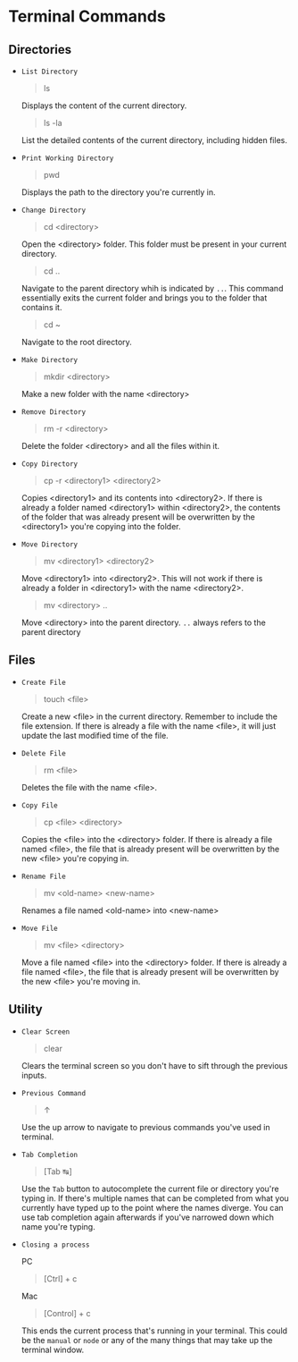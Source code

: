 # Terminal Commands #

## Directories ##

* `List Directory`

  > ls

  Displays the content of the current directory.

  > ls -la

  List the detailed contents of the current directory, including hidden files.

* `Print Working Directory`

  > pwd

  Displays the path to the directory you're currently in.

* `Change Directory`

  > cd \<directory>

  Open the \<directory> folder. This folder must be present in your current directory.

  > cd ..

  Navigate to the parent directory whih is indicated by `..`. This command essentially exits the current folder and brings you to the folder that contains it.

  > cd ~

  Navigate to the root directory.

* `Make Directory`

  > mkdir \<directory>

  Make a new folder with the name \<directory>

* `Remove Directory`

  > rm -r \<directory>

  Delete the folder \<directory> and all the files within it.

* `Copy Directory`

  > cp -r \<directory1> \<directory2>

  Copies \<directory1> and its contents into \<directory2>. If there is already a folder named \<directory1> within \<directory2>, the contents of the folder that was already present will be overwritten by the \<directory1> you're copying into the folder.

* `Move Directory`

  > mv \<directory1> \<directory2>

  Move \<directory1> into \<directory2>. This will not work if there is already a folder in \<directory1> with the name \<directory2>.

  > mv \<directory> ..

  Move \<directory> into the parent directory. `..` always refers to the parent directory

## Files ##

* `Create File`

  > touch \<file>

  Create a new \<file> in the current directory. Remember to include the file extension. If there is already a file with the name \<file>, it will just update the last modified time of the file.

* `Delete File`

  > rm \<file>

  Deletes the file with the name \<file>.

* `Copy File`

  > cp \<file> \<directory>

  Copies the \<file> into the \<directory> folder. If there is already a file named \<file>, the file that is already present will be overwritten by the new \<file> you're copying in.

* `Rename File`

  > mv \<old-name> \<new-name>

  Renames a file named \<old-name> into \<new-name>

* `Move File`

  > mv \<file> \<directory>

  Move a file named \<file> into the \<directory> folder. If there is already a file named \<file>, the file that is already present will be overwritten by the new \<file> you're moving in.

## Utility ##

* `Clear Screen`

  > clear

  Clears the terminal screen so you don't have to sift through the previous inputs.

* `Previous Command`

  > ↑

  Use the up arrow to navigate to previous commands you've used in terminal.

* `Tab Completion`

  > [Tab ↹]

  Use the `Tab` button to autocomplete the current file or directory you're typing in. If there's multiple names that can be completed from what you currently have typed up to the point where the names diverge. You can use tab completion again afterwards if you've narrowed down which name you're typing.

* `Closing a process`

  PC
  > [Ctrl] + c

  Mac
  > [Control] + c

  This ends the current process that's running in your terminal. This could be the `manual` or `node` or any of the many things that may take up the terminal window.